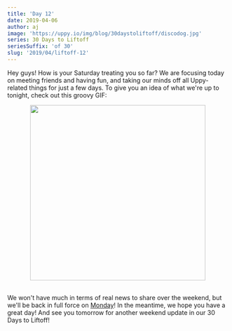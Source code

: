 ```yaml
---
title: 'Day 12'
date: 2019-04-06
author: aj
image: 'https://uppy.io/img/blog/30daystoliftoff/discodog.jpg'
series: 30 Days to Liftoff
seriesSuffix: 'of 30'
slug: '2019/04/liftoff-12'
---
```


Hey guys! How is your Saturday treating you so far? We are focusing today on
meeting friends and having fun, and taking our minds off all Uppy-related things
for just a few days. To give you an idea of what we're up to tonight, check out
this groovy GIF:

<!--truncate-->

<center><img width="400" src="https://media.giphy.com/media/k2Da0Uzaxo9xe/giphy.gif" /><br/><br/></center>

We won't have much in terms of real news to share over the weekend, but we'll be
back in full force on [Monday](/blog/2019/04/liftoff-14/)! In the meantime, we
hope you have a great day! And see you tomorrow for another weekend update in
our 30 Days to Liftoff!
